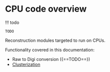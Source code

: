 # CPU code overview

!!! todo

	TODO
	
Reconstruction modules targeted to run on CPUs.

Functionality covered in this documentation:

- Raw to Digi conversion ({==TODO==})
- [Clusterization](PixelThresholdClusterizer-overview.md)
